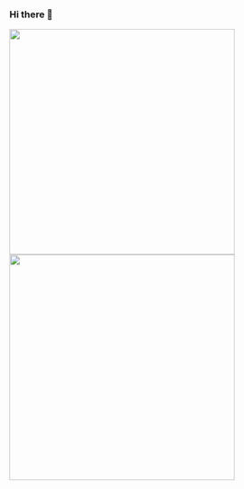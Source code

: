 ### Hi there 👋


<a href="#">
  <img width=400 src='https://github-readme-stats.vercel.app/api?username=jazeabby&theme=vue-dark&show_icons=true&hide_border=true&count_private=true' />
</a>
<br />
<a href="#">
  <img width=400 src='https://github-readme-stats.vercel.app/api/top-langs/?username=joshxfi&theme=vue-dark&show_icons=true&hide_border=true&layout=compact' />
</a>
